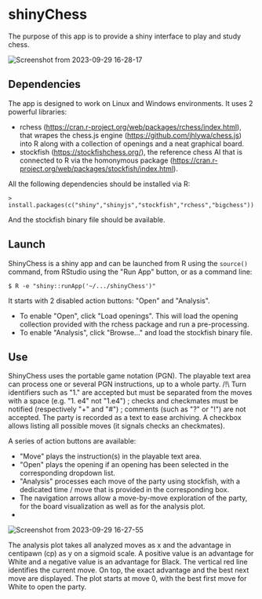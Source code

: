 # shinyChess

The purpose of this app is to provide a shiny interface to play and study chess.

![Screenshot from 2023-09-29 16-28-17](https://github.com/Almarch/shinyChess/assets/13364928/6dcfedc7-2369-4f4d-a026-101ca7597965)

## Dependencies

The app is designed to work on Linux and Windows environments. It uses 2 powerful libraries:

- rchess (https://cran.r-project.org/web/packages/rchess/index.html), that wrapes the chess.js engine (https://github.com/jhlywa/chess.js) into R along with a collection of openings and a neat graphical board.
- stockfish (https://stockfishchess.org/), the reference chess AI that is connected to R via the homonymous package (https://cran.r-project.org/web/packages/stockfish/index.html).

All the following dependencies should be installed via R:

```
> install.packages(c("shiny","shinyjs","stockfish","rchess","bigchess"))
```

And the stockfish binary file should be available.

## Launch

ShinyChess is a shiny app and can be launched from R using the ```source()``` command, from RStudio using the "Run App" button, or as a command line:
```
$ R -e "shiny::runApp('~/.../shinyChess')"
```

It starts with 2 disabled action buttons: "Open" and "Analysis".
- To enable "Open", click "Load openings". This will load the opening collection provided with the rchess package and run a pre-processing.
- To enable "Analysis", click "Browse..." and load the stockfish binary file.

## Use

ShinyChess uses the portable game notation (PGN). The playable text area can process one or several PGN instructions, up to a whole party. /!\ Turn identifiers such as "1." are accepted but must be separated from the moves with a space (e.g. "1. e4" not "1.e4") ; checks and checkmates must be notified (respectively "+" and "#") ; comments (such as "?" or "!") are not accepted. The party is recorded as a text to ease archiving. A checkbox allows listing all possible moves (it signals checks an checkmates).

A series of action buttons are available:
- "Move" plays the instruction(s) in the playable text area.
- "Open" plays the opening if an opening has been selected in the corresponding dropdown list.
- "Analysis" processes each move of the party using stockfish, with a dedicated time / move that is provided in the corresponding box.
- The navigation arrows allow a move-by-move exploration of the party, for the board visualization as well as for the analysis plot.
- 
![Screenshot from 2023-09-29 16-27-55](https://github.com/Almarch/shinyChess/assets/13364928/8c577803-e4b0-47c3-bd61-516137649082)

The analysis plot takes all analyzed moves as x and the advantage in centipawn (cp) as y on a sigmoid scale. A positive value is an advantage for White and a negative value is an advantage for Black. The vertical red line identifies the current move. On top, the exact advantage and the best next move are displayed. The plot starts at move 0, with the best first move for White to open the party.
